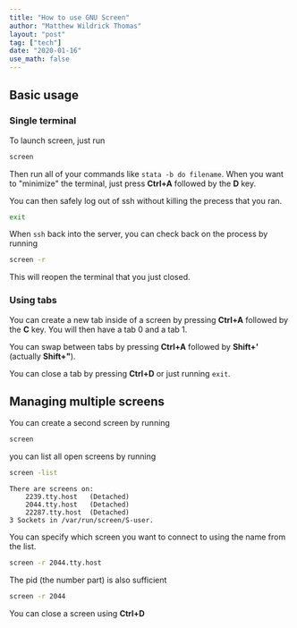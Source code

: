 ```yaml
---
title: "How to use GNU Screen"
author: "Matthew Wildrick Thomas"
layout: "post"
tag: ["tech"]
date: "2020-01-16"
use_math: false
---
```


## Basic usage

### Single terminal

To launch screen, just run

~~~ sh
screen
~~~

Then run all of your commands like ``stata -b do filename``. When you want to "minimize" the terminal, just press **Ctrl+A** followed by the **D** key. 

You can then safely log out of ssh without killing the precess that you ran.

~~~ sh
exit
~~~

When ``ssh`` back into the server, you can check back on the process by running

~~~ sh
screen -r
~~~

This will reopen the terminal that you just closed.

### Using tabs
You can create a new tab inside of a screen by pressing **Ctrl+A** followed by the **C** key. You will then have a tab 0 and a tab 1. 

You can swap between tabs by pressing **Ctrl+A** followed by **Shift+'** (actually **Shift+"**). 

You can close a tab by pressing **Ctrl+D** or just running ``exit``.

## Managing multiple screens
You can create a second screen by running

~~~ sh
screen
~~~

you can list all open screens by running

~~~ sh
screen -list
~~~

~~~ shell_session
There are screens on:
	2239.tty.host	(Detached)
	2044.tty.host	(Detached)
	22287.tty.host	(Detached)
3 Sockets in /var/run/screen/S-user.
~~~

You can specify which screen you want to connect to using the name from the list.

~~~ sh
screen -r 2044.tty.host
~~~

The pid (the number part) is also sufficient

~~~ sh
screen -r 2044
~~~

You can close a screen using **Ctrl+D**